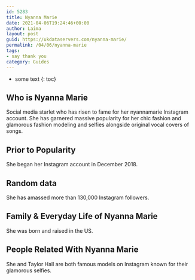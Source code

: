 ```yaml
---
id: 5283
title: Nyanna Marie
date: 2021-04-06T19:24:46+00:00
author: Laima
layout: post
guid: https://ukdataservers.com/nyanna-marie/
permalink: /04/06/nyanna-marie
tags:
- say thank you
category: Guides
---
```


* some text
{: toc}


## Who is Nyanna Marie
                  
                  
                  
Social media starlet who has risen to fame for her nyannamarie Instagram account. She has garnered massive popularity for her chic fashion and glamorous fashion modeling and selfies alongside original vocal covers of songs. 
                  
              
            
              
            
                
                
                
## Prior to Popularity
                  
                  
                  
She began her Instagram account in December 2018.
                  
              
            
              
            
                
                
                
## Random data
                  
                  
                  
She has amassed more than 130,000 Instagram followers. 
                  
              
            
              
            
                
                
                
## Family & Everyday Life of Nyanna Marie
                  
                  
                  
She was born and raised in the US.
                  
              
            
              
            
                
                
                
## People Related With Nyanna Marie
                  
                  
                  
She and Taylor Hall are both famous models on Instagram known for their glamorous selfies. 
                  
              
            
              
            
                
              
            
              
              
            
            
              
            
          
          
          
